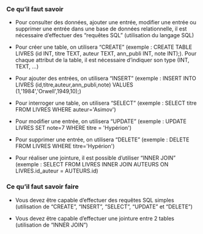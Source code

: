 ### Ce qu’il faut savoir

- Pour consulter des données, ajouter une entrée, modifier une entrée ou supprimer
  une entrée dans une base de données relationnelle, il est nécessaire d’effectuer des “requêtes SQL” (utilisation du langage SQL)

- Pour créer une table, on utilisera “CREATE” (exemple : CREATE TABLE LIVRES (id
  INT, titre TEXT, auteur TEXT, ann_publi INT, note INT);). Pour chaque attribut de la
  table, il est nécessaire d’indiquer son type (INT, TEXT, …)

- Pour ajouter des entrées, on utilisera “INSERT” (exemple : INSERT INTO LIVRES
  (id,titre,auteur,ann_publi,note) VALUES (1,'1984','Orwell',1949,10);)

- Pour interroger une table, on utilisera “SELECT” (exemple : SELECT titre FROM
  LIVRES WHERE auteur='Asimov')

- Pour modifier une entrée, on utilisera “UPDATE” (exemple : UPDATE LIVRES SET
  note=7 WHERE titre = 'Hypérion')

- Pour supprimer une entrée, on utilisera “DELETE” (exemple : DELETE FROM
  LIVRES WHERE titre='Hypérion')

- Pour réaliser une jointure, il est possible d’utiliser “INNER JOIN” (exemple : SELECT FROM LIVRES INNER JOIN AUTEURS ON LIVRES.id_auteur = AUTEURS.id)

### Ce qu’il faut savoir faire

- Vous devez être capable d’effectuer des requêtes SQL simples (utilisation de
  “CREATE”, “INSERT”, “SELECT”, “UPDATE” et “DELETE”)

- Vous devez être capable d’effectuer une jointure entre 2 tables (utilisation de “INNER JOIN”)



